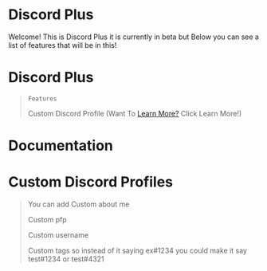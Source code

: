 # Discord Plus
Welcome! This is Discord Plus it is currently in beta but Below you can see a list of features that will be in this!

# Discord Plus
>     Features
> Custom Discord Profile (Want To [Learn More?](https://github.com/TheMrRedstone/Discord-Plus/edit/main/README.md#custom-discord-profiles) Click Learn More!)

# Documentation

# Custom Discord Profiles
> You can add Custom about me
> 
> Custom pfp
> 
> Custom username
> 
> Custom tags so instead of it saying ex#1234 you could make it say test#1234 or test#4321
